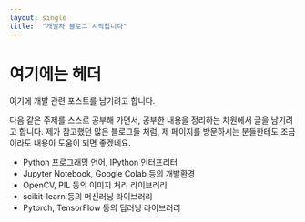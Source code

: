 ```yaml
---
layout: single
title:  "개발자 블로그 시작합니다"
---
```


# 여기에는 헤더

 여기에 개발 관련 포스트를 남기려고 합니다.

 다음 같은 주제를 스스로 공부해 가면서, 공부한 내용을 정리하는 차원에서 글을 남기려고 합니다. 제가 참고했던 많은 블로그들 처럼, 제 페이지를 방문하시는 분들한테도 조금이라도 내용이 도움이 되면 좋겠네요.

 * Python 프로그래밍 언어, IPython 인터프리터
 * Jupyter Notebook, Google Colab 등의 개발환경
 * OpenCV, PIL 등의 이미지 처리 라이브러리
 * scikit-learn 등의 머신러닝 라이브러리
 * Pytorch, TensorFlow 등의 딥러닝 라이브러리